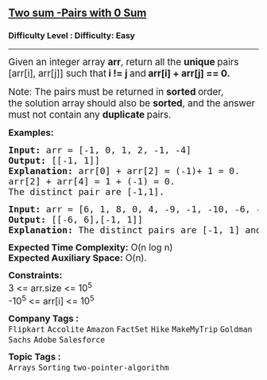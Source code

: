 <h2><a href="https://www.geeksforgeeks.org/problems/count-pairs-with-given-sum5022/1?page=1&category=Arrays,CPP&status=unsolved&sortBy=submissions">Two sum -Pairs with 0 Sum</a></h2><h3>Difficulty Level : Difficulty: Easy</h3><hr><div class="problems_problem_content__Xm_eO"><p><span style="font-size: 14pt;">Given an integer array&nbsp;<strong>arr</strong>, return all the&nbsp;<strong>unique&nbsp;</strong>pairs [arr[i], arr[j]] such that<strong>&nbsp;i != j </strong>and<strong> arr[i] + arr[j] == 0.</strong></span></p>
<p><span style="font-size: 14pt;">Note: The pairs must be returned in&nbsp;<strong>sorted&nbsp;</strong>order, the&nbsp;solution array<strong> </strong>should also be&nbsp;<strong>sorted</strong>, and the answer must not contain any&nbsp;<strong>duplicate&nbsp;</strong>pairs.</span></p>
<p><span style="font-size: 18px;"><strong>Examples:</strong></span></p>
<pre><span style="font-size: 18px;"><strong>Input: </strong>arr = [-1, 0, 1, 2, -1, -4]
<strong>Output: </strong>[[-1, 1]]<strong>
Explanation: </strong>arr[0] + arr[2] = (-1)+ 1 = 0.
arr[2] + arr[4] = 1 + (-1) = 0.
The distinct pair are [-1,1].</span>
</pre>
<pre><span style="font-size: 18px;"><strong>Input: </strong>arr = [6, 1, 8, 0, 4, -9, -1, -10, -6, -5]
<strong>Output: </strong>[[-6, 6],[-1, 1]]<strong>
Explanation: </strong>The distinct pairs are [-1, 1] and [-6, 6].</span></pre>
<p><span style="font-size: 18px;"><strong>Expected Time Complexity:</strong> O(n log n)<br><strong>Expected Auxiliary Space:</strong> O(n).</span></p>
<p><span style="font-size: 18px;"><strong>Constraints:<br></strong>3 &lt;= arr.size &lt;= 10<sup>5</sup><br>-10<sup>5</sup> &lt;= arr[i] &lt;= 10<sup>5</sup></span></p></div><p><span style=font-size:18px><strong>Company Tags : </strong><br><code>Flipkart</code>&nbsp;<code>Accolite</code>&nbsp;<code>Amazon</code>&nbsp;<code>FactSet</code>&nbsp;<code>Hike</code>&nbsp;<code>MakeMyTrip</code>&nbsp;<code>Goldman Sachs</code>&nbsp;<code>Adobe</code>&nbsp;<code>Salesforce</code>&nbsp;<br><p><span style=font-size:18px><strong>Topic Tags : </strong><br><code>Arrays</code>&nbsp;<code>Sorting</code>&nbsp;<code>two-pointer-algorithm</code>&nbsp;